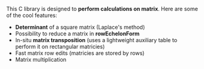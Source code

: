 This C library is designed to **perform calculations on matrix**.
Here are some of the cool features:

 * **Determinant** of a square matrix (Laplace's method)
 * Possibility to reduce a matrix in **rowEchelonForm**
 * In-situ **matrix transposition** (uses a lightweight auxiliary table to perform it on rectangular matricies)
 * Fast matrix row edits (matricies are stored by rows)
 * Matrix multiplication
